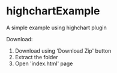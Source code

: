 highchartExample
================

A simple example using highchart plugin

Download:
  1. Download using 'Download Zip' button
  2. Extract the folder
  3. Open 'index.html' page
